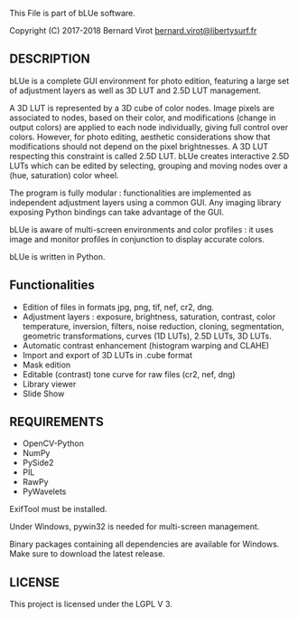 This File is part of bLUe software.

Copyright (C) 2017-2018 Bernard Virot <bernard.virot@libertysurf.fr>

## DESCRIPTION

 bLUe is a complete GUI environment for photo edition, featuring a large set of adjustment layers as
 well as 3D LUT and 2.5D LUT management.

A 3D LUT is represented by a 3D cube of color nodes. Image pixels are associated
to nodes, based on their color, and modifications (change in output colors) are applied to each node individually,
giving full control over colors. However, for photo editing, aesthetic considerations show that
modifications should not depend on the pixel brightnesses. A 3D LUT respecting this constraint
is called 2.5D LUT.
bLUe creates interactive 2.5D LUTs which can be edited by selecting, grouping and moving nodes over
a (hue, saturation) color wheel.

The program is fully modular : functionalities are implemented as independent
adjustment layers using a common GUI. Any imaging library exposing Python
bindings can take advantage of the GUI.

bLUe is aware of multi-screen environments and color profiles : it uses image and
monitor profiles in conjunction to display accurate colors.

bLUe is written in Python.

## Functionalities

* Edition of files in formats jpg, png, tif, nef, cr2, dng.
* Adjustment layers : exposure, brightness, saturation, contrast, color temperature, inversion, filters, noise reduction, cloning,
segmentation, geometric transformations, curves (1D LUTs), 2.5D LUTs, 3D LUTs.
* Automatic contrast enhancement (histogram warping and CLAHE)
* Import and export of 3D LUTs in .cube format
* Mask edition
* Editable (contrast) tone curve for raw files (cr2, nef, dng)
* Library viewer
* Slide Show

## REQUIREMENTS

* OpenCV-Python
* NumPy
* PySide2
* PIL
* RawPy
* PyWavelets

ExifTool must be installed.

Under Windows,  pywin32 is needed for multi-screen management.

Binary packages containing all dependencies are available for Windows.
Make sure to download the latest release.

## LICENSE

 This project is licensed under the LGPL V 3.

